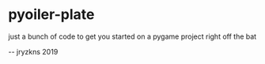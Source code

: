 # pyoiler-plate

just a bunch of code to get you started on a pygame project right off the bat

-- jryzkns 2019